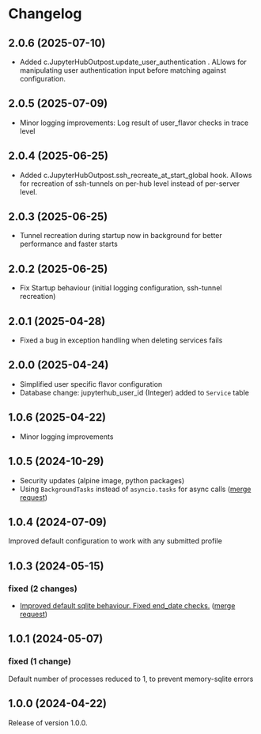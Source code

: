 # Changelog
## 2.0.6 (2025-07-10)
- Added c.JupyterHubOutpost.update_user_authentication . ALlows for manipulating user authentication input before matching against configuration.

## 2.0.5 (2025-07-09)
- Minor logging improvements: Log result of user_flavor checks in trace level

## 2.0.4 (2025-06-25)
- Added c.JupyterHubOutpost.ssh_recreate_at_start_global hook. Allows for recreation of ssh-tunnels on per-hub level instead of per-server level.

## 2.0.3 (2025-06-25)
- Tunnel recreation during startup now in background for better performance and faster starts

## 2.0.2 (2025-06-25)
- Fix Startup behaviour (initial logging configuration, ssh-tunnel recreation)

## 2.0.1 (2025-04-28)
- Fixed a bug in exception handling when deleting services fails

## 2.0.0 (2025-04-24)
- Simplified user specific flavor configuration
- Database change: jupyterhub_user_id (Integer) added to `Service` table

## 1.0.6 (2025-04-22)
- Minor logging improvements

## 1.0.5 (2024-10-29)
- Security updates (alpine image, python packages)
- Using `BackgroundTasks` instead of `asyncio.tasks` for async calls ([merge request](jupyterjsc/k8s/images/jupyterhub-outpost!9))

## 1.0.4 (2024-07-09)
Improved default configuration to work with any submitted profile

## 1.0.3 (2024-05-15)

### fixed (2 changes)

- [Improved default sqlite behaviour. Fixed end_date checks.](jupyterjsc/k8s/images/jupyterhub-outpost@09a1cfe57cd9fdcf3e0ae557b80ffbd60a3e65fe) ([merge request](jupyterjsc/k8s/images/jupyterhub-outpost!7))

## 1.0.1 (2024-05-07)

### fixed (1 change)
Default number of processes reduced to 1, to prevent memory-sqlite errors

## 1.0.0 (2024-04-22)

Release of version 1.0.0.
